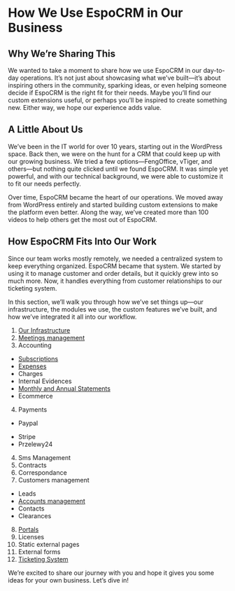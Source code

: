 # How We Use EspoCRM in Our Business

## Why We’re Sharing This
We wanted to take a moment to share how we use EspoCRM in our day-to-day operations. It’s not just about showcasing what we’ve built—it’s about inspiring others in the community, sparking ideas, or even helping someone decide if EspoCRM is the right fit for their needs. Maybe you’ll find our custom extensions useful, or perhaps you’ll be inspired to create something new. Either way, we hope our experience adds value.

## A Little About Us
We’ve been in the IT world for over 10 years, starting out in the WordPress space. Back then, we were on the hunt for a CRM that could keep up with our growing business. We tried a few options—FengOffice, vTiger, and others—but nothing quite clicked until we found EspoCRM. It was simple yet powerful, and with our technical background, we were able to customize it to fit our needs perfectly.

Over time, EspoCRM became the heart of our operations. We moved away from WordPress entirely and started building custom extensions to make the platform even better. Along the way, we’ve created more than 100 videos to help others get the most out of EspoCRM.

## How EspoCRM Fits Into Our Work
Since our team works mostly remotely, we needed a centralized system to keep everything organized. EspoCRM became that system. We started by using it to manage customer and order details, but it quickly grew into so much more. Now, it handles everything from customer relationships to our ticketing system.

In this section, we’ll walk you through how we’ve set things up—our infrastructure, the modules we use, the custom features we’ve built, and how we’ve integrated it all into our workflow.

1. [Our Infrastructure](./infrastructure.md)
2. [Meetings management](./meetings.md)
3. Accounting

- [Subscriptions](./subscriptions.md)
- [Expenses](./expenses.md)
- Charges
- Internal Evidences
- [Monthly and Annual Statements](./financial-statements.md)
- Ecommerce

4. Payments

- Paypal
* Stripe
* Przelewy24

4. Sms Management
5. Contracts
6. Correspondance
7. Customers management

- Leads
- [Accounts management](./accounts-maganement.md)
- Contacts
- Clearances

8. [Portals](./portal.md)
9. Licenses
10. Static external pages
11. External forms
12. [Ticketing System](./tickets.md)

We’re excited to share our journey with you and hope it gives you some ideas for your own business. Let’s dive in!
